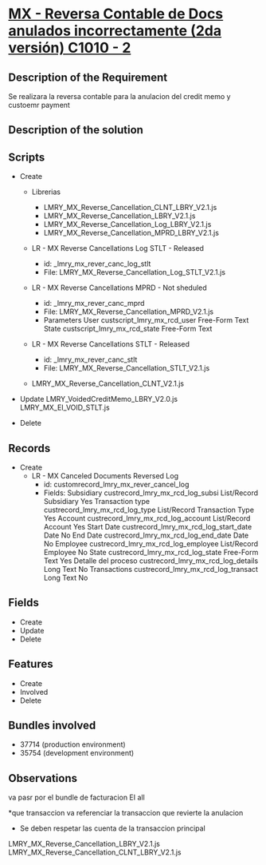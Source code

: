 # [MX - Reversa Contable de Docs anulados incorrectamente (2da versión) C1010 - 2](https://docs.google.com/document/d/153LO2A7RervBt7Hn1hrgDwuAZyc2SxwPr-XQuU6sIHg/edit)


## Description of the Requirement

Se realizara la reversa contable para la anulacion del credit memo y custoemr payment

## Description of the solution


## Scripts
+ Create

    + Librerias
        + LMRY_MX_Reverse_Cancellation_CLNT_LBRY_V2.1.js
        + LMRY_MX_Reverse_Cancellation_LBRY_V2.1.js
        + LMRY_MX_Reverse_Cancellation_Log_LBRY_V2.1.js
        + LMRY_MX_Reverse_Cancellation_MPRD_LBRY_V2.1.js

    + LR - MX Reverse Cancellations Log STLT - Released
        + id: _lmry_mx_rever_canc_log_stlt
        + File: LMRY_MX_Reverse_Cancellation_Log_STLT_V2.1.js

    + LR - MX Reverse Cancellations MPRD - Not sheduled
        + id: _lmry_mx_rever_canc_mprd
        + File: LMRY_MX_Reverse_Cancellation_MPRD_V2.1.js
        + Parameters
            User	custscript_lmry_mx_rcd_user	    Free-Form Text	 	 
            State	custscript_lmry_mx_rcd_state	Free-Form Text

    + LR - MX Reverse Cancellations STLT - Released
        + id: _lmry_mx_rever_canc_stlt
        + File: LMRY_MX_Reverse_Cancellation_STLT_V2.1.js

    + LMRY_MX_Reverse_Cancellation_CLNT_V2.1.js

+ Update
    LMRY_VoidedCreditMemo_LBRY_V2.0.js
    LMRY_MX_EI_VOID_STLT.js

+ Delete

## Records
+ Create
    + LR - MX Canceled Documents Reversed Log
        + id: customrecord_lmry_mx_rever_cancel_log
        + Fields:
            Subsidiary	        custrecord_lmry_mx_rcd_log_subsi	    List/Record	Subsidiary	 	        Yes
 	        Transaction type	custrecord_lmry_mx_rcd_log_type	        List/Record	Transaction Type	 	Yes
 	        Account	            custrecord_lmry_mx_rcd_log_account	    List/Record	Account	 	            Yes
 	        Start Date	        custrecord_lmry_mx_rcd_log_start_date	Date	 	 	                    No
 	        End Date	        custrecord_lmry_mx_rcd_log_end_date	    Date	 	 	                    No
 	        Employee	        custrecord_lmry_mx_rcd_log_employee	    List/Record	Employee	 	        No
 	        State	            custrecord_lmry_mx_rcd_log_state	    Free-Form Text	 	 	            Yes
 	        Detalle del proceso	custrecord_lmry_mx_rcd_log_details	    Long Text	 	 	                No
 	        Transactions	    custrecord_lmry_mx_rcd_log_transact	    Long Text	 	 	                No

## Fields
+ Create
+ Update 
+ Delete

## Features
+ Create
+ Involved
+ Delete

## Bundles involved
+ 37714 (production environment)
+ 35754 (development environment)

## Observations

va pasr por el bundle de facturacion EI all


*que transaccion va referenciar la transaccion que revierte la anulacion
* Se deben respetar las cuenta de la transaccion principal

LMRY_MX_Reverse_Cancellation_LBRY_V2.1.js
LMRY_MX_Reverse_Cancellation_CLNT_LBRY_V2.1.js
























